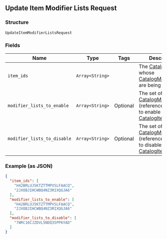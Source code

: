 ## Update Item Modifier Lists Request

### Structure

`UpdateItemModifierListsRequest`

### Fields

| Name | Type | Tags | Description |
|  --- | --- | --- | --- |
| `item_ids` | `Array<String>` |  | The [CatalogItem](#type-catalogitem)s whose [CatalogModifierList](#type-catalogmodifierlist)s are being updated. |
| `modifier_lists_to_enable` | `Array<String>` | Optional | The set of [CatalogModifierList](#type-catalogmodifierlist)s (referenced by ID) to enable for the [CatalogItem](#type-catalogitem). |
| `modifier_lists_to_disable` | `Array<String>` | Optional | The set of [CatalogModifierList](#type-catalogmodifierlist)s (referenced by ID) to disable for the [CatalogItem](#type-catalogitem). |

### Example (as JSON)

```json
{
  "item_ids": [
    "H42BRLUJ5KTZTTMPVSLFAACQ",
    "2JXOBJIHCWBQ4NZ3RIXQGJA6"
  ],
  "modifier_lists_to_enable": [
    "H42BRLUJ5KTZTTMPVSLFAACQ",
    "2JXOBJIHCWBQ4NZ3RIXQGJA6"
  ],
  "modifier_lists_to_disable": [
    "7WRC16CJZDVLSNDQ35PP6YAD"
  ]
}
```

